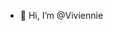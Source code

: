 - 👋 Hi, I’m @Viviennie

<!---
Viviennie/Viviennie is a ✨ special ✨ repository because its `README.md` (this file) appears on your GitHub profile.
You can click the Preview link to take a look at your changes.
--->
